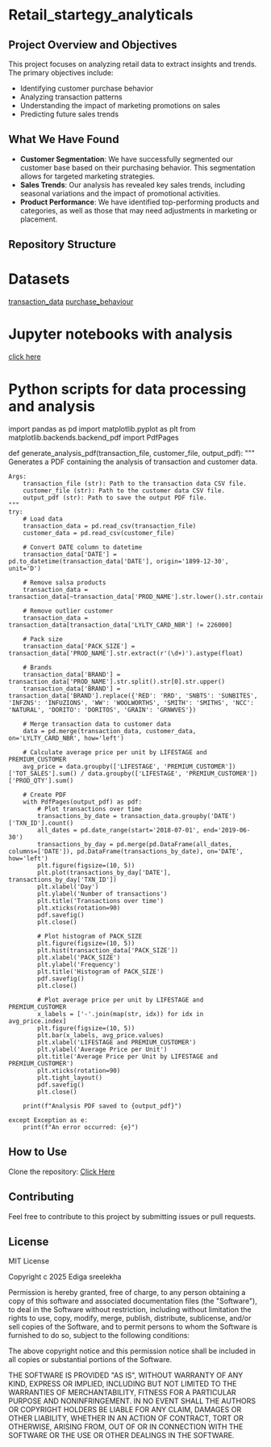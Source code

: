 # Retail_startegy_analyticals

## Project Overview and Objectives

This project focuses on analyzing retail data to extract insights and trends. The primary objectives include:

- Identifying customer purchase behavior
- Analyzing transaction patterns
- Understanding the impact of marketing promotions on sales
- Predicting future sales trends

## What We Have Found

- **Customer Segmentation**: We have successfully segmented our customer base based on their purchasing behavior. This segmentation allows for targeted marketing strategies.
- **Sales Trends**: Our analysis has revealed key sales trends, including seasonal variations and the impact of promotional activities.
- **Product Performance**: We have identified top-performing products and categories, as well as those that may need adjustments in marketing or placement.

## Repository Structure

  # Datasets
  [transaction_data](https://github.com/edigasreelekha/Retail_startegy-analyticals/blob/main/transaction_data%20csv.csv)
  [purchase_behaviour](https://github.com/edigasreelekha/Retail_startegy-analyticals/blob/main/purchase_behaviour%20csv.csv)
 
  # Jupyter notebooks with analysis
  [click here](https://github.com/edigasreelekha/Retail_startegy-analyticals/blob/main/project_pwc%20(1).ipynb)


# Python scripts for data processing and analysis

import pandas as pd
import matplotlib.pyplot as plt
from matplotlib.backends.backend_pdf import PdfPages

def generate_analysis_pdf(transaction_file, customer_file, output_pdf):
    """
    Generates a PDF containing the analysis of transaction and customer data.

    Args:
        transaction_file (str): Path to the transaction data CSV file.
        customer_file (str): Path to the customer data CSV file.
        output_pdf (str): Path to save the output PDF file.
    """
    try:
        # Load data
        transaction_data = pd.read_csv(transaction_file)
        customer_data = pd.read_csv(customer_file)

        # Convert DATE column to datetime
        transaction_data['DATE'] = pd.to_datetime(transaction_data['DATE'], origin='1899-12-30', unit='D')

        # Remove salsa products
        transaction_data = transaction_data[~transaction_data['PROD_NAME'].str.lower().str.contains('salsa')]

        # Remove outlier customer
        transaction_data = transaction_data[transaction_data['LYLTY_CARD_NBR'] != 226000]

        # Pack size
        transaction_data['PACK_SIZE'] = transaction_data['PROD_NAME'].str.extract(r'(\d+)').astype(float)

        # Brands
        transaction_data['BRAND'] = transaction_data['PROD_NAME'].str.split().str[0].str.upper()
        transaction_data['BRAND'] = transaction_data['BRAND'].replace({'RED': 'RRD', 'SNBTS': 'SUNBITES', 'INFZNS': 'INFUZIONS', 'WW': 'WOOLWORTHS', 'SMITH': 'SMITHS', 'NCC': 'NATURAL', 'DORITO': 'DORITOS', 'GRAIN': 'GRNWVES'})

        # Merge transaction data to customer data
        data = pd.merge(transaction_data, customer_data, on='LYLTY_CARD_NBR', how='left')

        # Calculate average price per unit by LIFESTAGE and PREMIUM_CUSTOMER
        avg_price = data.groupby(['LIFESTAGE', 'PREMIUM_CUSTOMER'])['TOT_SALES'].sum() / data.groupby(['LIFESTAGE', 'PREMIUM_CUSTOMER'])['PROD_QTY'].sum()

        # Create PDF
        with PdfPages(output_pdf) as pdf:
            # Plot transactions over time
            transactions_by_date = transaction_data.groupby('DATE')['TXN_ID'].count()
            all_dates = pd.date_range(start='2018-07-01', end='2019-06-30')
            transactions_by_day = pd.merge(pd.DataFrame(all_dates, columns=['DATE']), pd.DataFrame(transactions_by_date), on='DATE', how='left')
            plt.figure(figsize=(10, 5))
            plt.plot(transactions_by_day['DATE'], transactions_by_day['TXN_ID'])
            plt.xlabel('Day')
            plt.ylabel('Number of transactions')
            plt.title('Transactions over time')
            plt.xticks(rotation=90)
            pdf.savefig()
            plt.close()

            # Plot histogram of PACK_SIZE
            plt.figure(figsize=(10, 5))
            plt.hist(transaction_data['PACK_SIZE'])
            plt.xlabel('PACK_SIZE')
            plt.ylabel('Frequency')
            plt.title('Histogram of PACK_SIZE')
            pdf.savefig()
            plt.close()

            # Plot average price per unit by LIFESTAGE and PREMIUM_CUSTOMER
            x_labels = ['-'.join(map(str, idx)) for idx in avg_price.index]
            plt.figure(figsize=(10, 5))
            plt.bar(x_labels, avg_price.values)
            plt.xlabel('LIFESTAGE and PREMIUM_CUSTOMER')
            plt.ylabel('Average Price per Unit')
            plt.title('Average Price per Unit by LIFESTAGE and PREMIUM_CUSTOMER')
            plt.xticks(rotation=90)
            plt.tight_layout()
            pdf.savefig()
            plt.close()

        print(f"Analysis PDF saved to {output_pdf}")

    except Exception as e:
        print(f"An error occurred: {e}")


## How to Use

 Clone the repository: [Click Here](https://github.com/edigasreelekha/Retail_startegy-analyticals)


## Contributing

Feel free to contribute to this project by submitting issues or pull requests.

## License

MIT License

Copyright c 2025 Ediga sreelekha

Permission is hereby granted, free of charge, to any person obtaining a copy
of this software and associated documentation files (the "Software"), to deal
in the Software without restriction, including without limitation the rights
to use, copy, modify, merge, publish, distribute, sublicense, and/or sell
copies of the Software, and to permit persons to whom the Software is
furnished to do so, subject to the following conditions:

The above copyright notice and this permission notice shall be included in all
copies or substantial portions of the Software.

THE SOFTWARE IS PROVIDED "AS IS", WITHOUT WARRANTY OF ANY KIND, EXPRESS OR
IMPLIED, INCLUDING BUT NOT LIMITED TO THE WARRANTIES OF MERCHANTABILITY,
FITNESS FOR A PARTICULAR PURPOSE AND NONINFRINGEMENT. IN NO EVENT SHALL THE
AUTHORS OR COPYRIGHT HOLDERS BE LIABLE FOR ANY CLAIM, DAMAGES OR OTHER
LIABILITY, WHETHER IN AN ACTION OF CONTRACT, TORT OR OTHERWISE, ARISING FROM,
OUT OF OR IN CONNECTION WITH THE SOFTWARE OR THE USE OR OTHER DEALINGS IN THE
SOFTWARE.


